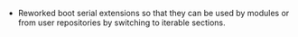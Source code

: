 - Reworked boot serial extensions so that they can be used by modules
  or from user repositories by switching to iterable sections.
